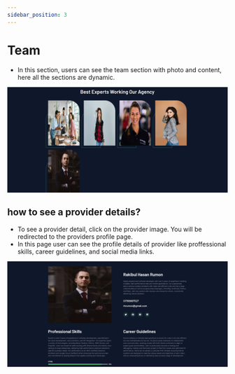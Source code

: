 ```yaml
---
sidebar_position: 3
---
```


# Team

- In this section, users can see the team section with photo and content, here all the sections are dynamic.

![Teams](../img/team.png)

## how to see a provider details?
- To see a provider detail, click on the provider image. You will be redirected to the providers profile page.
- In this page user can see the profile details of provider like proffessional skills, career guidelines, and social media links.

![Team](../img/team_details.png)